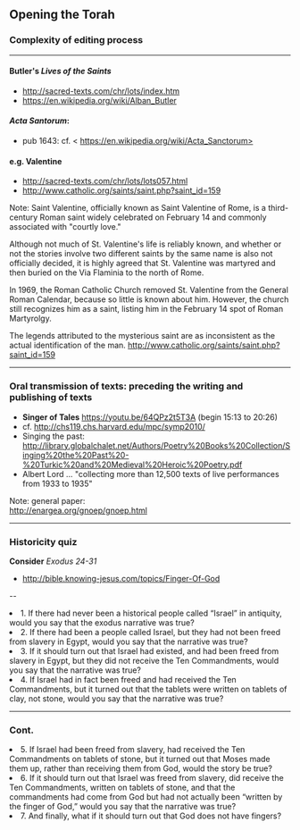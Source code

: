 ## Opening the Torah

### Complexity of editing process

---

#### Butler's *Lives of the Saints*

-  http://sacred-texts.com/chr/lots/index.htm
-  https://en.wikipedia.org/wiki/Alban_Butler


#### *Acta Santorum*: 
- pub 1643: cf. < https://en.wikipedia.org/wiki/Acta_Sanctorum>


#### e.g. Valentine

- http://sacred-texts.com/chr/lots/lots057.html
- http://www.catholic.org/saints/saint.php?saint_id=159

Note:
Saint Valentine, officially known as Saint Valentine of Rome, is a third-century Roman saint widely celebrated on February 14 and commonly associated with "courtly love."  
  
Although not much of St. Valentine's life is reliably known, and whether or not the stories involve two different saints by the same name is also not officially decided, it is highly agreed that St. Valentine was martyred and then buried on the Via Flaminia to the north of Rome.  
  
In 1969, the Roman Catholic Church removed St. Valentine from the General Roman Calendar, because so little is known about him. However, the church still recognizes him as a saint, listing him in the February 14 spot of Roman Martyrolgy.  
  
The legends attributed to the mysterious saint are as inconsistent as the actual identification of the man. http://www.catholic.org/saints/saint.php?saint_id=159

---

### Oral transmission of texts: preceding the writing and publishing of texts

- **Singer of Tales**  https://youtu.be/64QPz2t5T3A (begin 15:13 to 20:26)
- cf. http://chs119.chs.harvard.edu/mpc/symp2010/
- Singing the past: http://library.globalchalet.net/Authors/Poetry%20Books%20Collection/Singing%20the%20Past%20-%20Turkic%20and%20Medieval%20Heroic%20Poetry.pdf
- Albert Lord ... "collecting more than 12,500 texts of live performances from 1933 to 1935"

Note:
 general paper:  
http://enargea.org/gnoep/gnoep.html

---



### Historicity quiz

 **Consider** *Exodus 24-31*

-  http://bible.knowing-jesus.com/topics/Finger-Of-God



--

<li class="fragment">1. If there had never been a historical people called “Israel” in antiquity, would you say that the exodus 
narrative was true? </li>
<li class="fragment">2. If there had been a people called Israel, but they had not been freed from slavery in Egypt, would you say that the narrative was true? </li>
<li class="fragment">3. If it should turn out that Israel had existed, and had been freed from slavery in Egypt, but they did not receive the Ten Commandments, would you say that the narrative was true? </li>
<li class="fragment">4. If Israel had in fact been freed and had received the Ten Commandments, but it turned out that the tablets were written on tablets of clay, not stone, would you say that the narrative was true? </li>

---

### Cont.


<li class="fragment">5. If Israel had been freed from slavery, had received the Ten Commandments on tablets of stone, but it turned out that Moses made them up, rather than receiving them from God, would the story be true? </li>
<li class="fragment">6. If it should turn out that Israel was freed from slavery, did receive the Ten Commandments, written on tablets of stone, and that the commandments had come from God but had not actually been “written by the finger of God,” would you say that the narrative was true? </li>
<li class="fragment">7. And finally, what if it should turn out that God does not have fingers?
 </li>


